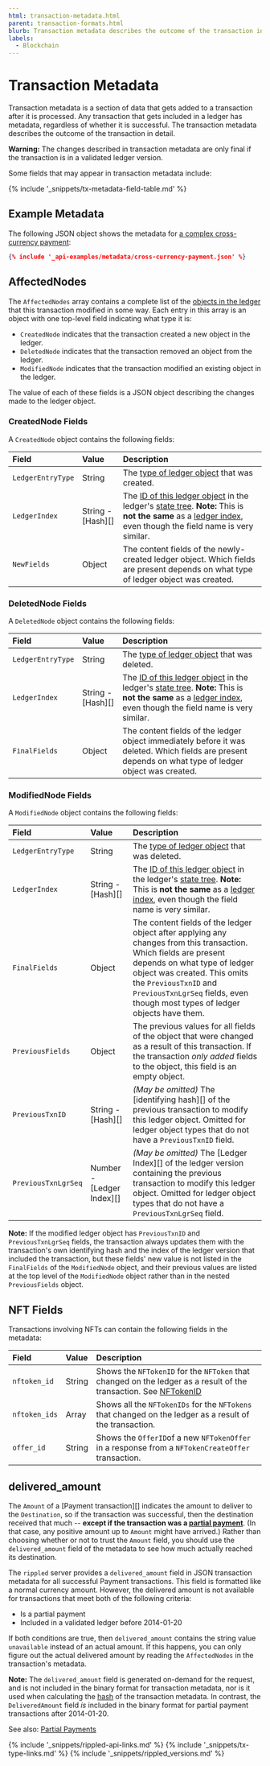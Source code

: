 ```yaml
---
html: transaction-metadata.html
parent: transaction-formats.html
blurb: Transaction metadata describes the outcome of the transaction in detail, regardless of whether the transaction is successful.
labels:
  - Blockchain
---
```

# Transaction Metadata

Transaction metadata is a section of data that gets added to a transaction after it is processed. Any transaction that gets included in a ledger has metadata, regardless of whether it is successful. The transaction metadata describes the outcome of the transaction in detail.

**Warning:** The changes described in transaction metadata are only final if the transaction is in a validated ledger version.

Some fields that may appear in transaction metadata include:

{% include '_snippets/tx-metadata-field-table.md' %} <!--_ -->

## Example Metadata

The following JSON object shows the metadata for [a complex cross-currency payment](https://xrpcharts.ripple.com/#/transactions/8C55AFC2A2AA42B5CE624AEECDB3ACFDD1E5379D4E5BF74A8460C5E97EF8706B):

```json
{% include '_api-examples/metadata/cross-currency-payment.json' %}
```

## AffectedNodes

The `AffectedNodes` array contains a complete list of the [objects in the ledger](ledger-object-types.html) that this transaction modified in some way. Each entry in this array is an object with one top-level field indicating what type it is:

- `CreatedNode` indicates that the transaction created a new object in the ledger.
- `DeletedNode` indicates that the transaction removed an object from the ledger.
- `ModifiedNode` indicates that the transaction modified an existing object in the ledger.

The value of each of these fields is a JSON object describing the changes made to the ledger object.

### CreatedNode Fields

A `CreatedNode` object contains the following fields:

| Field             | Value             | Description                          |
|:------------------|:------------------|:-------------------------------------|
| `LedgerEntryType` | String            | The [type of ledger object](ledger-object-types.html) that was created. |
| `LedgerIndex`     | String - [Hash][] | The [ID of this ledger object](ledger-object-ids.html) in the ledger's [state tree](ledgers.html). **Note:** This is **not the same** as a [ledger index](basic-data-types.html#ledger-index), even though the field name is very similar. |
| `NewFields`       | Object            | The content fields of the newly-created ledger object. Which fields are present depends on what type of ledger object was created. |

### DeletedNode Fields

A `DeletedNode` object contains the following fields:

| Field             | Value             | Description                          |
|:------------------|:------------------|:-------------------------------------|
| `LedgerEntryType` | String            | The [type of ledger object](ledger-object-types.html) that was deleted. |
| `LedgerIndex`     | String - [Hash][] | The [ID of this ledger object](ledger-object-ids.html) in the ledger's [state tree](ledgers.html). **Note:** This is **not the same** as a [ledger index](basic-data-types.html#ledger-index), even though the field name is very similar. |
| `FinalFields`     | Object            | The content fields of the ledger object immediately before it was deleted. Which fields are present depends on what type of ledger object was created. |

### ModifiedNode Fields

A `ModifiedNode` object contains the following fields:

| Field               | Value                     | Description                |
|:--------------------|:--------------------------|:---------------------------|
| `LedgerEntryType`   | String                    | The [type of ledger object](ledger-object-types.html) that was deleted. |
| `LedgerIndex`       | String - [Hash][]         | The [ID of this ledger object](ledger-object-ids.html) in the ledger's [state tree](ledgers.html). **Note:** This is **not the same** as a [ledger index](basic-data-types.html#ledger-index), even though the field name is very similar. |
| `FinalFields`       | Object                    | The content fields of the ledger object after applying any changes from this transaction. Which fields are present depends on what type of ledger object was created. This omits the `PreviousTxnID` and `PreviousTxnLgrSeq` fields, even though most types of ledger objects have them. |
| `PreviousFields`    | Object                    | The previous values for all fields of the object that were changed as a result of this transaction. If the transaction _only added_ fields to the object, this field is an empty object. |
| `PreviousTxnID`     | String - [Hash][]         | _(May be omitted)_ The [identifying hash][] of the previous transaction to modify this ledger object. Omitted for ledger object types that do not have a `PreviousTxnID` field. |
| `PreviousTxnLgrSeq` | Number - [Ledger Index][] | _(May be omitted)_  The [Ledger Index][] of the ledger version containing the previous transaction to modify this ledger object. Omitted for ledger object types that do not have a `PreviousTxnLgrSeq` field. |

**Note:** If the modified ledger object has `PreviousTxnID` and `PreviousTxnLgrSeq` fields, the transaction always updates them with the transaction's own identifying hash and the index of the ledger version that included the transaction, but these fields' new value is not listed in the `FinalFields` of the `ModifiedNode` object, and their previous values are listed at the top level of the `ModifiedNode` object rather than in the nested `PreviousFields` object.

## NFT Fields

Transactions involving NFTs can contain the following fields in the metadata:

| Field               | Value                     | Description                |
|:--------------------|:--------------------------|:---------------------------|
| `nftoken_id`        | String                    | Shows the `NFTokenID` for the `NFToken` that changed on the ledger as a result of the transaction. See [NFTokenID](nftoken.html#nftokenid) |
| `nftoken_ids`       | Array                     | Shows all the `NFTokenIDs` for the `NFTokens` that changed on the ledger as a result of the transaction. |
| `offer_id`          | String                    | Shows the `OfferID`of a new `NFTokenOffer` in a response from a `NFTokenCreateOffer` transaction.

## delivered_amount

The `Amount` of a [Payment transaction][] indicates the amount to deliver to the `Destination`, so if the transaction was successful, then the destination received that much -- **except if the transaction was a [partial payment](partial-payments.html)**. (In that case, any positive amount up to `Amount` might have arrived.) Rather than choosing whether or not to trust the `Amount` field, you should use the `delivered_amount` field of the metadata to see how much actually reached its destination.

The `rippled` server provides a `delivered_amount` field in JSON transaction metadata for all successful Payment transactions. This field is formatted like a normal currency amount. However, the delivered amount is not available for transactions that meet both of the following criteria:

* Is a partial payment
* Included in a validated ledger before 2014-01-20

If both conditions are true, then `delivered_amount` contains the string value `unavailable` instead of an actual amount. If this happens, you can only figure out the actual delivered amount by reading the `AffectedNodes` in the transaction's metadata.

**Note:** The `delivered_amount` field is generated on-demand for the request, and is not included in the binary format for transaction metadata, nor is it used when calculating the [hash](basic-data-types.html#hashes) of the transaction metadata. In contrast, the `DeliveredAmount` field _is_ included in the binary format for partial payment transactions after 2014-01-20.

See also: [Partial Payments](partial-payments.html)

<!--{# Spell-check can ignore these field names used in headings #}-->
<!-- SPELLING_IGNORE: affectednodes, creatednode, deletednode, modifiednode, delivered_amount -->

<!--{# common link defs #}-->
{% include '_snippets/rippled-api-links.md' %}
{% include '_snippets/tx-type-links.md' %}
{% include '_snippets/rippled_versions.md' %}
